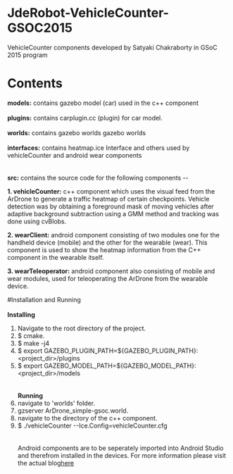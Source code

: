 # JdeRobot-VehicleCounter-GSOC2015
VehicleCounter components developed by Satyaki Chakraborty in GSoC 2015 program

# Contents
<b>models:</b> contains gazebo model (car) used in the c++ component
<br><br>
<b>plugins:</b> contains carplugin.cc (plugin) for car model.
<br><br>
<b>worlds:</b> contains gazebo worlds gazebo worlds
<br><br>
<b>interfaces:</b> contains heatmap.ice Interface and others used by vehicleCounter and android wear components<br>
<br><br>
<b>src:</b> contains the source code for the following components --
<p><b>1. vehicleCounter:</b> c++ component which uses the visual feed from the ArDrone to generate a traffic heatmap of certain checkpoints. Vehicle detection was by obtaining a foreground mask of moving vehicles after adaptive background subtraction using a GMM method and tracking was done using cvBlobs.
<br><p><b>2. wearClient:</b> android component consisting of two modules one for the handheld device (mobile) and the other for the wearable (wear). This component is used to show the heatmap information from the C++ component in the wearable itself.
<br><p><b>3. wearTeleoperator:</b> android component also consisting of mobile and wear modules, used for teleoperating the ArDrone from the wearable device.

#Installation and Running
<br><br>
<b>Installing</b><br>
1. Navigate to the root directory of the project. <br>
2. $ cmake. <br>
3. $ make -j4 <br>
4. $ export GAZEBO_PLUGIN_PATH=${GAZEBO_PLUGIN_PATH}:<project_dir>/plugins <br>
5. $ export GAZEBO_MODEL_PATH=${GAZEBO_MODEL_PATH}:<project_dir>/models <br>
<br><br>
<b>Running</b></br>
1. navigate to 'worlds' folder. <br>
2. gzserver ArDrone_simple-gsoc.world. <br>
3. navigate to the directory of the c++ component. <br>
4. $ ./vehicleCounter --Ice.Config=vehicleCounter.cfg </br>
<br><br>
Android components are to be seperately imported into Android Studio and therefrom installed in the devices.
For more information please visit the actual blog<a href="http://jderobot.org/Chakraborty-colab#Documentation">here</a>
